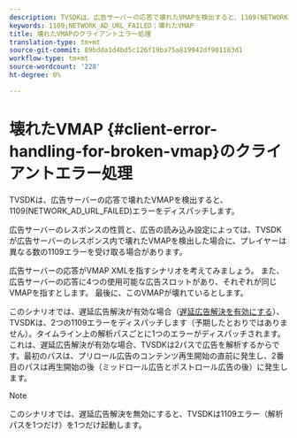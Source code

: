 ```yaml
---
description: TVSDKは、広告サーバーの応答で壊れたVMAPを検出すると、1109(NETWORK_AD_URL_FAILED)エラーをディスパッチします。
keywords: 1109;NETWORK_AD_URL_FAILED；壊れたVMAP
title: 壊れたVMAPのクライアントエラー処理
translation-type: tm+mt
source-git-commit: 89bdda1d4bd5c126f19ba75a819942df901183d1
workflow-type: tm+mt
source-wordcount: '228'
ht-degree: 0%

---
```



# 壊れたVMAP {#client-error-handling-for-broken-vmap}のクライアントエラー処理

TVSDKは、広告サーバーの応答で壊れたVMAPを検出すると、1109(NETWORK_AD_URL_FAILED)エラーをディスパッチします。

広告サーバーのレスポンスの性質と、広告の読み込み設定によっては、TVSDKが広告サーバーのレスポンス内で壊れたVMAPを検出した場合に、プレイヤーは異なる数の1109エラーを受け取る場合があります。

広告サーバーの応答がVMAP XMLを指すシナリオを考えてみましょう。 また、広告サーバーの応答に4つの使用可能な広告スロットがあり、それぞれが同じVMAPを指すとします。 最後に、このVMAPが壊れているとします。

このシナリオでは、遅延広告解決が有効な場合（[遅延広告解決を有効にする](../../../tvsdk-2.7-for-android/ad-insertion/c-psdk-android-2.7-lazy-ad-resolving/t-psdk-android-2.7-enable-lazy-ad-resolving.md)）、TVSDKは、2つの1109エラーをディスパッチします（予期したとおりではありません）。タイムライン上の解析パスごとに1つのエラーがディスパッチされます。 これは、遅延広告解決が有効な場合、TVSDKは2パスで広告を解析するからです。最初のパスは、プリロール広告のコンテンツ再生開始の直前に発生し、2番目のパスは再生開始の後（ミッドロール広告とポストロール広告の後）に発生します。

>[!NOTE]
>
>このシナリオでは、遅延広告解決を無効にすると、TVSDKは1109エラー（解析パスを1つだけ）を1つだけ起動します。

